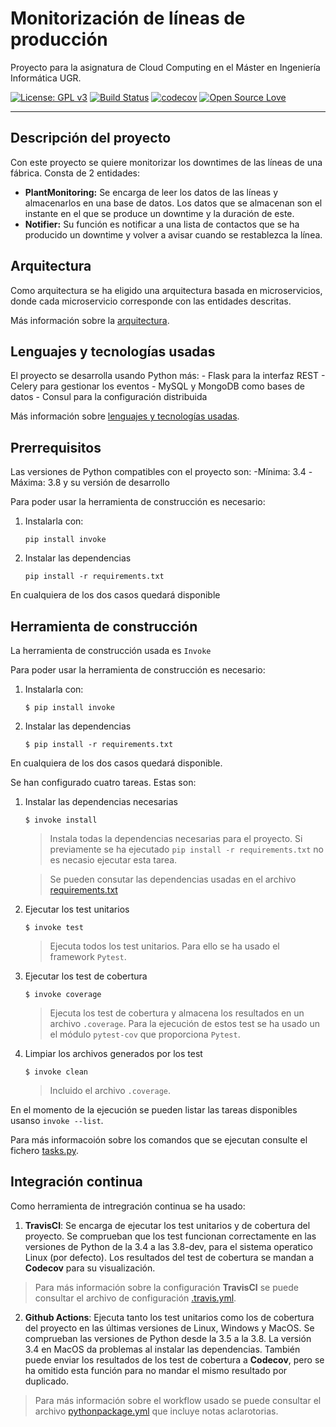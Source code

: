 # Monitorización de líneas de producción
Proyecto para la asignatura de Cloud Computing en el Máster en Ingeniería Informática UGR.


[![License: GPL v3](https://img.shields.io/badge/License-GPLv3-blue.svg)](https://www.gnu.org/licenses/gpl-3.0)
[![Build Status](https://travis-ci.org/ibe16/CC-19-20-Proyecto.svg?branch=master)](https://travis-ci.org/ibe16/CC-19-20-Proyecto)
[![codecov](https://codecov.io/gh/ibe16/CC-19-20-Proyecto/branch/master/graph/badge.svg)](https://codecov.io/gh/ibe16/CC-19-20-Proyecto)
[![Open Source Love](https://badges.frapsoft.com/os/v1/open-source.png?v=103)](https://github.com/ellerbrock/open-source-badges/)


---

## Descripción del proyecto
Con este proyecto se quiere monitorizar los downtimes de las líneas de una fábrica. Consta de 2 entidades:
- **PlantMonitoring:** Se encarga de leer los datos de las líneas y almacenarlos en una base de datos. Los datos que se almacenan son el instante en el que se produce un downtime y la duración de este.
- **Notifier:** Su función es notificar a una lista de contactos que se ha producido un downtime y volver a avisar cuando se restablezca la línea.

## Arquitectura
Como arquitectura se ha eligido una arquitectura basada en microservicios, donde cada microservicio corresponde con las entidades descritas.

Más información sobre la [arquitectura][arquitectura].

## Lenguajes y tecnologías usadas
El proyecto se desarrolla usando Python más:
    - Flask para la interfaz REST
    - Celery para gestionar los eventos
    - MySQL y MongoDB como bases de datos
    - Consul para la configuración distribuida

Más información sobre [lenguajes y tecnologías usadas][tecnologías].

## Prerrequisitos
Las versiones de Python compatibles con el proyecto son:
    -Mínima: 3.4
    -Máxima: 3.8 y su versión de desarrollo

Para poder usar la herramienta de construcción es necesario:
1. Instalarla con:

    ```
    pip install invoke
    ```

2. Instalar las dependencias
    ```
    pip install -r requirements.txt
    ```

En cualquiera de los dos casos quedará disponible

## Herramienta de construcción
La herramienta de construcción usada es ```Invoke```

Para poder usar la herramienta de construcción es necesario:
1. Instalarla con:

    ```shell
    $ pip install invoke
    ```

2. Instalar las dependencias
    ```shell
    $ pip install -r requirements.txt
    ```

En cualquiera de los dos casos quedará disponible.

Se han configurado cuatro tareas. Estas son:
1. Instalar las dependencias necesarias
    ```shell
    $ invoke install
    ```
    > Instala todas la dependencias necesarias para el proyecto. Si previamente se ha ejecutado ```pip install -r requirements.txt``` no es necasio ejecutar esta tarea.

    > Se pueden consutar las dependencias usadas en el archivo [requirements.txt][enlace_dependencias]

2. Ejecutar los test unitarios 
    ```shell
    $ invoke test
    ```
    > Ejecuta todos los test unitarios. Para ello se ha usado el framework ```Pytest```.

3. Ejecutar los test de cobertura
    ```shell
    $ invoke coverage
    ```
    > Ejecuta los test de cobertura y almacena los resultados en un archivo ```.coverage```. Para la ejecución de estos test se ha usado un el módulo ```pytest-cov``` que proporciona ```Pytest```.
4. Limpiar los archivos generados por los test
    ```shell
    $ invoke clean
    ```
    >Incluido el archivo ```.coverage```.

En el momento de la ejecución se pueden listar las tareas disponibles usanso ```invoke --list```.

Para más informacoión sobre los comandos que se ejecutan consulte el fichero [tasks.py][enlace_tasks].

## Integración continua
Como herramienta de intregración continua se ha usado:
1. **TravisCI**: Se encarga de ejecutar los test unitarios y de cobertura del proyecto. Se comprueban que los test funcionan correctamente en las versiones de Python de la 3.4 a las 3.8-dev, para el sistema operatico Linux (por defecto). Los resultados del test de cobertura se mandan a **Codecov** para su visualización. 
> Para más información sobre la configuración **TravisCI** se puede consultar el archivo de configuración [.travis.yml][enlace_travis].

2. **Github Actions**: Ejecuta tanto los test unitarios como los de cobertura del proyecto en las últimas versiones de Linux, Windows y MacOS. Se comprueban las versiones de Python desde la  3.5 a la 3.8. La versión 3.4 en MacOS da problemas al instalar las dependencias. También puede enviar los resultados de los test de cobertura a **Codecov**, pero se ha omitido esta función para no mandar el mismo resultado por duplicado. 
> Para más información sobre el workflow usado se puede consultar el archivo [pythonpackage.yml][enlace_workflow] que incluye notas aclarotorias.


[arquitectura]:https://ibe16.github.io/CC-19-20-Proyecto/docs/arquitectura/Arquitectura
[enlace_dependencias]:https://github.com/ibe16/CC-19-20-Proyecto/blob/master/requirements.txt
[enlace_tasks]:https://github.com/ibe16/CC-19-20-Proyecto/blob/master/tasks.py
[enlace_travis]:https://github.com/ibe16/CC-19-20-Proyecto/blob/master/.travis.yml
[enlace_workflow]:https://github.com/ibe16/CC-19-20-Proyecto/blob/master/.github/workflows/pythonpackage.yml
[tecnologías]:https://ibe16.github.io/CC-19-20-Proyecto/docs/tecnologías/Tecnologías
